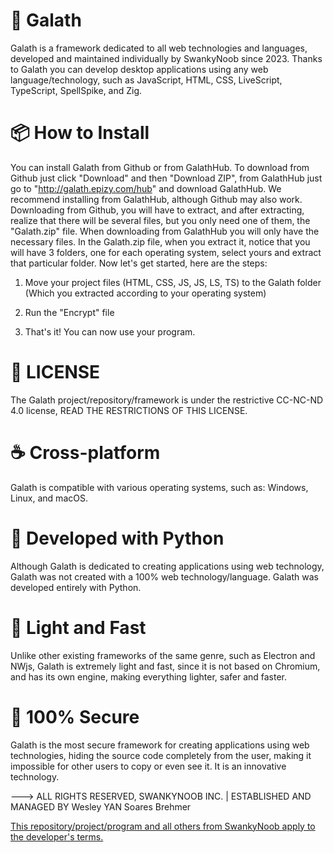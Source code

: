 # 🚀 Galath
Galath is a framework dedicated to all web technologies and languages, developed and maintained individually by SwankyNoob since 2023. Thanks to Galath you can develop desktop applications using any web language/technology, such as JavaScript, HTML, CSS, LiveScript, TypeScript, SpellSpike, and Zig. 

# 📦 How to Install
You can install Galath from Github or from GalathHub. To download from Github just click "Download" and then "Download ZIP", from GalathHub just go to "http://galath.epizy.com/hub" and download GalathHub. We recommend installing from GalathHub, although Github may also work. Downloading from Github, you will have to extract, and after extracting, realize that there will be several files, but you only need one of them, the "Galath.zip" file. When downloading from GalathHub you will only have the necessary files. In the Galath.zip file, when you extract it, notice that you will have 3 folders, one for each operating system, select yours and extract that particular folder. Now let's get started, here are the steps:

1. Move your project files (HTML, CSS, JS, JS, LS, TS) to the Galath folder (Which you extracted according to your operating system)

2. Run the "Encrypt" file

3. That's it! You can now use your program.

# 📖 LICENSE
The Galath project/repository/framework is under the restrictive CC-NC-ND 4.0 license, READ THE RESTRICTIONS OF THIS LICENSE.

# ☕ Cross-platform
Galath is compatible with various operating systems, such as:
Windows, Linux, and macOS.

# 🐍 Developed with Python
Although Galath is dedicated to creating applications using web technology, Galath was not created with a 100% web technology/language. Galath was developed entirely with Python.

# 🌾 Light and Fast
Unlike other existing frameworks of the same genre, such as Electron and NWjs, Galath is extremely light and fast, since it is not based on Chromium, and has its own engine, making everything lighter, safer and faster.

# 🤖 100% Secure
Galath is the most secure framework for creating applications using web technologies, hiding the source code completely from the user, making it impossible for other users to copy or even see it. It is an innovative technology.

---> ALL RIGHTS RESERVED, SWANKYNOOB INC. | ESTABLISHED AND MANAGED BY Wesley YAN Soares Brehmer

[This repository/project/program and all others from SwankyNoob apply to the developer's terms.](https://github.com/NervousGroove/SwankyNoob/blob/main/TERMS)

